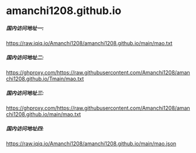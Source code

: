 # amanchi1208.github.io

##### 国内访问地址一:
https://raw.iqiq.io/Amanchi1208/amanchi1208.github.io/main/mao.txt

##### 国内访问地址二:
https://ghproxy.com/https://raw.githubusercontent.com/Amanchi1208/amanchi1208.github.io/Tmain/mao.txt

##### 国内访问地址三:
https://ghproxy.com/https://raw.githubusercontent.com/Amanchi1208/amanchi1208.github.io/main/mao.txt


##### 国内访问地址四:
https://raw.iqiq.io/Amanchi1208/amanchi1208.github.io/main/mao.json
